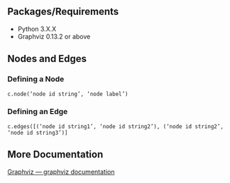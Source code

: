 ## Packages/Requirements
- Python 3.X.X
- Graphviz 0.13.2 or above
## Nodes and Edges
### Defining a Node
```
c.node(‘node id string’, ‘node label’)
```
### Defining an Edge
```
c.edges([(‘node id string1’, ‘node id string2’), (‘node id string2’, ‘node id string3’)]
```
## More Documentation
[Graphviz — graphviz documentation](https://graphviz.readthedocs.io/en/stable/)

